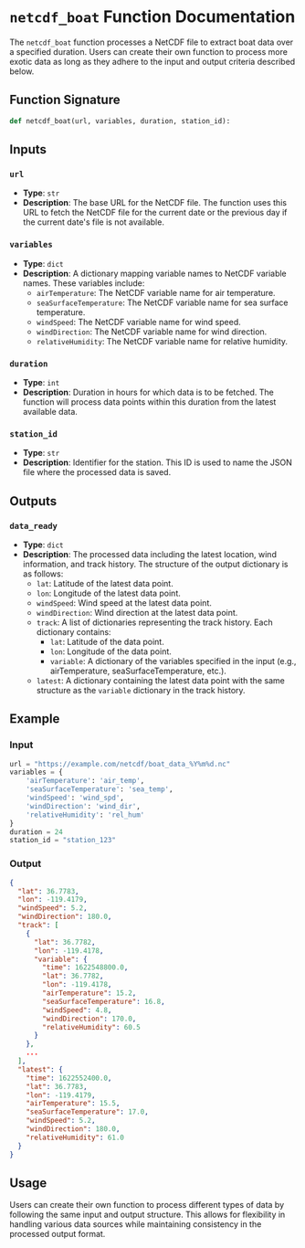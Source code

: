 # `netcdf_boat` Function Documentation

The `netcdf_boat` function processes a NetCDF file to extract boat data over a specified duration. Users can create their own function to process more exotic data as long as they adhere to the input and output criteria described below.

## Function Signature

```python
def netcdf_boat(url, variables, duration, station_id):
```

## Inputs

### `url`
- **Type**: `str`
- **Description**: The base URL for the NetCDF file. The function uses this URL to fetch the NetCDF file for the current date or the previous day if the current date's file is not available.

### `variables`
- **Type**: `dict`
- **Description**: A dictionary mapping variable names to NetCDF variable names. These variables include:
  - `airTemperature`: The NetCDF variable name for air temperature.
  - `seaSurfaceTemperature`: The NetCDF variable name for sea surface temperature.
  - `windSpeed`: The NetCDF variable name for wind speed.
  - `windDirection`: The NetCDF variable name for wind direction.
  - `relativeHumidity`: The NetCDF variable name for relative humidity.

### `duration`
- **Type**: `int`
- **Description**: Duration in hours for which data is to be fetched. The function will process data points within this duration from the latest available data.

### `station_id`
- **Type**: `str`
- **Description**: Identifier for the station. This ID is used to name the JSON file where the processed data is saved.

## Outputs

### `data_ready`
- **Type**: `dict`
- **Description**: The processed data including the latest location, wind information, and track history. The structure of the output dictionary is as follows:
  - `lat`: Latitude of the latest data point.
  - `lon`: Longitude of the latest data point.
  - `windSpeed`: Wind speed at the latest data point.
  - `windDirection`: Wind direction at the latest data point.
  - `track`: A list of dictionaries representing the track history. Each dictionary contains:
    - `lat`: Latitude of the data point.
    - `lon`: Longitude of the data point.
    - `variable`: A dictionary of the variables specified in the input (e.g., airTemperature, seaSurfaceTemperature, etc.).
  - `latest`: A dictionary containing the latest data point with the same structure as the `variable` dictionary in the track history.

## Example

### Input

```python
url = "https://example.com/netcdf/boat_data_%Y%m%d.nc"
variables = {
    'airTemperature': 'air_temp',
    'seaSurfaceTemperature': 'sea_temp',
    'windSpeed': 'wind_spd',
    'windDirection': 'wind_dir',
    'relativeHumidity': 'rel_hum'
}
duration = 24
station_id = "station_123"
```

### Output

```json
{
  "lat": 36.7783,
  "lon": -119.4179,
  "windSpeed": 5.2,
  "windDirection": 180.0,
  "track": [
    {
      "lat": 36.7782,
      "lon": -119.4178,
      "variable": {
        "time": 1622548800.0,
        "lat": 36.7782,
        "lon": -119.4178,
        "airTemperature": 15.2,
        "seaSurfaceTemperature": 16.8,
        "windSpeed": 4.8,
        "windDirection": 170.0,
        "relativeHumidity": 60.5
      }
    },
    ...
  ],
  "latest": {
    "time": 1622552400.0,
    "lat": 36.7783,
    "lon": -119.4179,
    "airTemperature": 15.5,
    "seaSurfaceTemperature": 17.0,
    "windSpeed": 5.2,
    "windDirection": 180.0,
    "relativeHumidity": 61.0
  }
}
```

## Usage

Users can create their own function to process different types of data by following the same input and output structure. This allows for flexibility in handling various data sources while maintaining consistency in the processed output format.